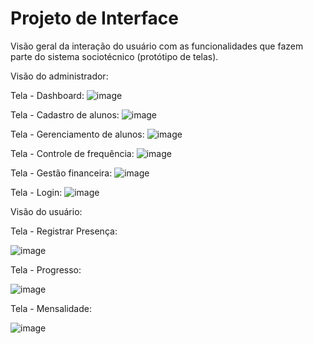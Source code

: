 
# Projeto de Interface

Visão geral da interação do usuário com as funcionalidades que fazem parte do sistema sociotécnico (protótipo de telas).

Visão do administrador:

Tela - Dashboard:
![image](https://github.com/user-attachments/assets/04523da0-fd52-4df2-81a6-132be910c145)

Tela - Cadastro de alunos:
![image](https://github.com/user-attachments/assets/acaed660-b1ec-4feb-b62c-b0ff4f666347)

Tela - Gerenciamento de alunos:
![image](https://github.com/user-attachments/assets/d6382b38-f963-419c-b546-d73af97f817c)

Tela - Controle de frequência:
![image](https://github.com/user-attachments/assets/e48651ce-60f5-4121-a4a1-20a42e56de00)

Tela - Gestão financeira:
![image](https://github.com/user-attachments/assets/0ab48078-5c43-4d12-865b-8ca665370902)

Tela - Login:
![image](https://github.com/user-attachments/assets/3c63441e-d65e-483b-9943-8f509dba32c8)


Visão do usuário:

Tela - Registrar Presença:

![image](https://github.com/user-attachments/assets/f451f4d2-e1b3-4057-8a45-5ed8ee67d3c1)

Tela - Progresso:

![image](https://github.com/user-attachments/assets/430418d0-beb6-4f82-bdb9-684ed280c476)

Tela - Mensalidade:

![image](https://github.com/user-attachments/assets/8fa7f89b-0c26-4cf0-8ce6-4b7f3491441e)







